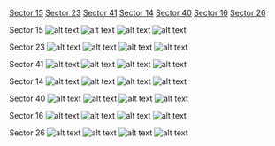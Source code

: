 [Sector 15](#sector15)
[Sector 23](#sector23)
[Sector 41](#sector41)
[Sector 14](#sector14)
[Sector 40](#sector40)
[Sector 16](#sector16)
[Sector 26](#sector26)

<a name = "sector15"></a>
Sector 15
![alt text](/images/WASP-048_Sector_15/WASP-048_Sector_15_a_TimeSeries.png)
![alt text](/images/WASP-048_Sector_15/WASP-048_Sector_15_b_FoldedLightCurve.png)
![alt text](/images/WASP-048_Sector_15/WASP-048_Sector_15_b_IndividualTransitsWithFit.png)
![alt text](/images/WASP-048_Sector_15/WASP-048_Sector_15_c_TimingResiduals.png)

<a name = "sector23"></a>
Sector 23
![alt text](/images/WASP-048_Sector_23/WASP-048_Sector_23_a_TimeSeries.png)
![alt text](/images/WASP-048_Sector_23/WASP-048_Sector_23_b_FoldedLightCurve.png)
![alt text](/images/WASP-048_Sector_23/WASP-048_Sector_23_b_IndividualTransitsWithFit.png)
![alt text](/images/WASP-048_Sector_23/WASP-048_Sector_23_c_TimingResiduals.png)

<a name = "sector41"></a>
Sector 41
![alt text](/images/WASP-048_Sector_41/WASP-048_Sector_41_a_TimeSeries.png)
![alt text](/images/WASP-048_Sector_41/WASP-048_Sector_41_b_FoldedLightCurve.png)
![alt text](/images/WASP-048_Sector_41/WASP-048_Sector_41_b_IndividualTransitsWithFit.png)
![alt text](/images/WASP-048_Sector_41/WASP-048_Sector_41_c_TimingResiduals.png)

<a name = "sector14"></a>
Sector 14
![alt text](/images/WASP-048_Sector_14/WASP-048_Sector_14_a_TimeSeries.png)
![alt text](/images/WASP-048_Sector_14/WASP-048_Sector_14_b_FoldedLightCurve.png)
![alt text](/images/WASP-048_Sector_14/WASP-048_Sector_14_b_IndividualTransitsWithFit.png)
![alt text](/images/WASP-048_Sector_14/WASP-048_Sector_14_c_TimingResiduals.png)

<a name = "sector40"></a>
Sector 40
![alt text](/images/WASP-048_Sector_40/WASP-048_Sector_40_a_TimeSeries.png)
![alt text](/images/WASP-048_Sector_40/WASP-048_Sector_40_b_FoldedLightCurve.png)
![alt text](/images/WASP-048_Sector_40/WASP-048_Sector_40_b_IndividualTransitsWithFit.png)
![alt text](/images/WASP-048_Sector_40/WASP-048_Sector_40_c_TimingResiduals.png)

<a name = "sector16"></a>
Sector 16
![alt text](/images/WASP-048_Sector_16/WASP-048_Sector_16_a_TimeSeries.png)
![alt text](/images/WASP-048_Sector_16/WASP-048_Sector_16_b_FoldedLightCurve.png)
![alt text](/images/WASP-048_Sector_16/WASP-048_Sector_16_b_IndividualTransitsWithFit.png)
![alt text](/images/WASP-048_Sector_16/WASP-048_Sector_16_c_TimingResiduals.png)

<a name = "sector26"></a>
Sector 26
![alt text](/images/WASP-048_Sector_26/WASP-048_Sector_26_a_TimeSeries.png)
![alt text](/images/WASP-048_Sector_26/WASP-048_Sector_26_b_FoldedLightCurve.png)
![alt text](/images/WASP-048_Sector_26/WASP-048_Sector_26_b_IndividualTransitsWithFit.png)
![alt text](/images/WASP-048_Sector_26/WASP-048_Sector_26_c_TimingResiduals.png)

